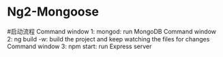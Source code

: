 # Ng2-Mongoose

#启动流程
   Command window 1: mongod: run MongoDB
   Command window 2: ng build -w: build the project and keep watching the files for changes
   Command window 3: npm start: run Express server



